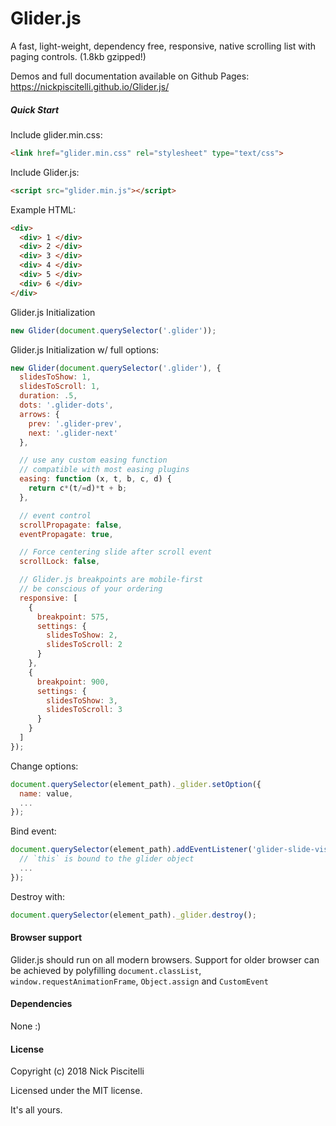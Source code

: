 # Glider.js

A fast, light-weight, dependency free, responsive, native scrolling list with paging controls. (1.8kb gzipped!)

Demos and full documentation available on Github Pages: https://nickpiscitelli.github.io/Glider.js/

##### Quick Start

Include glider.min.css:

```html
<link href="glider.min.css" rel="stylesheet" type="text/css">
```

Include Glider.js:

```html
<script src="glider.min.js"></script>
```

Example HTML:

```html
<div>
  <div> 1 </div>
  <div> 2 </div>
  <div> 3 </div>
  <div> 4 </div>
  <div> 5 </div>
  <div> 6 </div>
</div>
```

Glider.js Initialization

```javascript
new Glider(document.querySelector('.glider'));
```

Glider.js Initialization w/ full options:

```javascript
new Glider(document.querySelector('.glider'), {
  slidesToShow: 1,
  slidesToScroll: 1,
  duration: .5,
  dots: '.glider-dots',
  arrows: {
    prev: '.glider-prev',
    next: '.glider-next'
  },

  // use any custom easing function
  // compatible with most easing plugins
  easing: function (x, t, b, c, d) {
    return c*(t/=d)*t + b;
  },

  // event control
  scrollPropagate: false,
  eventPropagate: true,

  // Force centering slide after scroll event
  scrollLock: false,

  // Glider.js breakpoints are mobile-first
  // be conscious of your ordering
  responsive: [
    {
      breakpoint: 575,
      settings: {
        slidesToShow: 2,
        slidesToScroll: 2
      }
    },
    {
      breakpoint: 900,
      settings: {
        slidesToShow: 3,
        slidesToScroll: 3
      }
    }
  ]
});
 ```

Change options:

```javascript
document.querySelector(element_path)._glider.setOption({
  name: value,
  ...
});
```

Bind event:

```javascript
document.querySelector(element_path).addEventListener('glider-slide-visible', function(event){
  // `this` is bound to the glider object
  ...
});
```

Destroy with:

```javascript
document.querySelector(element_path)._glider.destroy();
```

#### Browser support

Glider.js should run on all modern browsers. Support for older browser can be achieved by polyfilling `document.classList`, `window.requestAnimationFrame`, `Object.assign` and `CustomEvent`

#### Dependencies

None :)

#### License

Copyright (c) 2018 Nick Piscitelli

Licensed under the MIT license.

It's all yours.
